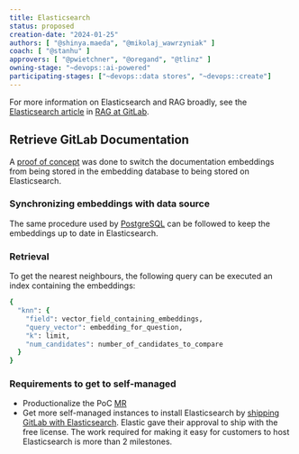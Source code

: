 ```yaml
---
title: Elasticsearch
status: proposed
creation-date: "2024-01-25"
authors: [ "@shinya.maeda", "@mikolaj_wawrzyniak" ]
coach: [ "@stanhu" ]
approvers: [ "@pwietchner", "@oregand", "@tlinz" ]
owning-stage: "~devops::ai-powered"
participating-stages: ["~devops::data stores", "~devops::create"]
---
```


For more information on Elasticsearch and RAG broadly, see the [Elasticsearch article](../gitlab_rag/elasticsearch.md) in [RAG at GitLab](../gitlab_rag/index.md).

## Retrieve GitLab Documentation

A [proof of concept](https://gitlab.com/gitlab-org/gitlab/-/merge_requests/145392) was done to switch the documentation embeddings from being stored in the embedding database to being stored on Elasticsearch.

### Synchronizing embeddings with data source

The same procedure used by [PostgreSQL](postgresql.md) can be followed to keep the embeddings up to date in Elasticsearch.

### Retrieval

To get the nearest neighbours, the following query can be executed an index containing the embeddings:

```ruby
{
  "knn": {
    "field": vector_field_containing_embeddings,
    "query_vector": embedding_for_question,
    "k": limit,
    "num_candidates": number_of_candidates_to_compare
  }
}
```

### Requirements to get to self-managed

- Productionalize the PoC [MR](https://gitlab.com/gitlab-org/gitlab/-/merge_requests/145392)
- Get more self-managed instances to install Elasticsearch by [shipping GitLab with Elasticsearch](https://gitlab.com/gitlab-org/gitlab/-/issues/438178). Elastic gave their approval to ship with the free license. The work required for making it easy for customers to host Elasticsearch is more than 2 milestones.
